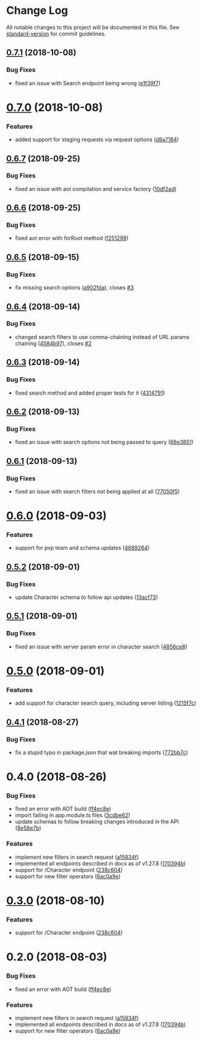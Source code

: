 # Change Log

All notable changes to this project will be documented in this file. See [standard-version](https://github.com/conventional-changelog/standard-version) for commit guidelines.

<a name="0.7.1"></a>
## [0.7.1](https://github.com/xivapi/angular-client/compare/v0.7.0...v0.7.1) (2018-10-08)


### Bug Fixes

* fixed an issue with Search endpoint being wrong ([e1f39f7](https://github.com/xivapi/angular-client/commit/e1f39f7))



<a name="0.7.0"></a>
# [0.7.0](https://github.com/xivapi/angular-client/compare/v0.6.7...v0.7.0) (2018-10-08)


### Features

* added support for staging requests via request options ([d8a7184](https://github.com/xivapi/angular-client/commit/d8a7184))



<a name="0.6.7"></a>
## [0.6.7](https://github.com/xivapi/angular-client/compare/v0.6.6...v0.6.7) (2018-09-25)


### Bug Fixes

* fixed an issue with aot compilation and service factory ([10df2ad](https://github.com/xivapi/angular-client/commit/10df2ad))



<a name="0.6.6"></a>
## [0.6.6](https://github.com/xivapi/angular-client/compare/v0.6.5...v0.6.6) (2018-09-25)


### Bug Fixes

* fixed aot error with forRoot method ([f251299](https://github.com/xivapi/angular-client/commit/f251299))



<a name="0.6.5"></a>
## [0.6.5](https://github.com/xivapi/angular-client/compare/v0.6.4...v0.6.5) (2018-09-15)


### Bug Fixes

* fix missing search options ([a902fda](https://github.com/xivapi/angular-client/commit/a902fda)), closes [#3](https://github.com/xivapi/angular-client/issues/3)



<a name="0.6.4"></a>
## [0.6.4](https://github.com/xivapi/angular-client/compare/v0.6.3...v0.6.4) (2018-09-14)


### Bug Fixes

* changed search filters to use comma-chaining instead of URL params chaining ([4584b97](https://github.com/xivapi/angular-client/commit/4584b97)), closes [#2](https://github.com/xivapi/angular-client/issues/2)



<a name="0.6.3"></a>
## [0.6.3](https://github.com/xivapi/angular-client/compare/v0.6.2...v0.6.3) (2018-09-14)


### Bug Fixes

* fixed search method and added proper tests for it ([4314791](https://github.com/xivapi/angular-client/commit/4314791))



<a name="0.6.2"></a>
## [0.6.2](https://github.com/xivapi/angular-client/compare/v0.6.1...v0.6.2) (2018-09-13)


### Bug Fixes

* fixed an issue with search options not being passed to query ([66e3851](https://github.com/xivapi/angular-client/commit/66e3851))



<a name="0.6.1"></a>
## [0.6.1](https://github.com/xivapi/angular-client/compare/v0.6.0...v0.6.1) (2018-09-13)


### Bug Fixes

* fixed an issue with search filters not being applied at all ([77050f5](https://github.com/xivapi/angular-client/commit/77050f5))



<a name="0.6.0"></a>
# [0.6.0](https://github.com/xivapi/angular-client/compare/v0.5.2...v0.6.0) (2018-09-03)


### Features

* support for pvp team and schema updates ([4689264](https://github.com/xivapi/angular-client/commit/4689264))



<a name="0.5.2"></a>
## [0.5.2](https://github.com/xivapi/angular-client/compare/v0.5.1...v0.5.2) (2018-09-01)


### Bug Fixes

* update Character schema to follow api updates ([13acf73](https://github.com/xivapi/angular-client/commit/13acf73))



<a name="0.5.1"></a>
## [0.5.1](https://github.com/xivapi/angular-client/compare/v0.5.0...v0.5.1) (2018-09-01)


### Bug Fixes

* fixed an issue with server param error in character search ([4856ce8](https://github.com/xivapi/angular-client/commit/4856ce8))



<a name="0.5.0"></a>
# [0.5.0](https://github.com/xivapi/angular-client/compare/v0.4.1...v0.5.0) (2018-09-01)


### Features

* add support for character search query, including server listing ([1215f7c](https://github.com/xivapi/angular-client/commit/1215f7c))



<a name="0.4.1"></a>
## [0.4.1](https://github.com/xivapi/angular-client/compare/v0.4.0...v0.4.1) (2018-08-27)


### Bug Fixes

* fix a stupid typo in package.json that wat breaking imports ([772bb7c](https://github.com/xivapi/angular-client/commit/772bb7c))



<a name="0.4.0"></a>
# 0.4.0 (2018-08-26)


### Bug Fixes

* fixed an error with AOT build ([ff4ec8e](https://github.com/xivapi/angular-client/commit/ff4ec8e))
* import failing in app.module.ts files ([3cdbe62](https://github.com/xivapi/angular-client/commit/3cdbe62))
* update schemas to follow breaking changes introduced in the API ([8e58e7b](https://github.com/xivapi/angular-client/commit/8e58e7b))


### Features

* implement new filters in search request ([a15834f](https://github.com/xivapi/angular-client/commit/a15834f))
* implemented all endpoints described in docs as of v1.27.8 ([170394b](https://github.com/xivapi/angular-client/commit/170394b))
* support for /Character endpoint ([238c604](https://github.com/xivapi/angular-client/commit/238c604))
* support for new filter operators ([6ac0a9e](https://github.com/xivapi/angular-client/commit/6ac0a9e))



<a name="0.3.0"></a>
# [0.3.0](https://github.com/xivapi/angular-client/compare/v0.2.0...v0.3.0) (2018-08-10)


### Features

* support for /Character endpoint ([238c604](https://github.com/xivapi/angular-client/commit/238c604))



<a name="0.2.0"></a>
# 0.2.0 (2018-08-03)


### Bug Fixes

* fixed an error with AOT build ([ff4ec8e](https://github.com/xivapi/angular-client/commit/ff4ec8e))


### Features

* implement new filters in search request ([a15834f](https://github.com/xivapi/angular-client/commit/a15834f))
* implemented all endpoints described in docs as of v1.27.8 ([170394b](https://github.com/xivapi/angular-client/commit/170394b))
* support for new filter operators ([6ac0a9e](https://github.com/xivapi/angular-client/commit/6ac0a9e))

